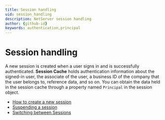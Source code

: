 ```yaml
---
title: Session handling
uid: session_handling
description: NetServer session handling
author: {github-id}
keywords: authentication,principal
---
```


# Session handling

A new session is created when a user signs in and is successfully authenticated. **Session Cache** holds authentication information about the signed-in user, the associate of the user, a business ID of the company that the user belongs to, reference data, and so on. You can obtain the data held in the session cache through a property named `Principal` in the session object.

* [How to create a new session][1]
* [Suspending a session][2]
* [Switching between Sessions][3]

<!-- Referenced links -->
[1]: create-session.md
[2]: suspend-session.md
[3]: switch-sessions.md
